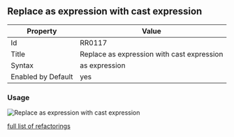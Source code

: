 ## Replace as expression with cast expression

Property | Value
--- | ---
Id|RR0117
Title|Replace as expression with cast expression
Syntax|as expression
Enabled by Default|yes

### Usage

![Replace as expression with cast expression](../../images/refactorings/ReplaceAsWithCast.png)

[full list of refactorings](Refactorings.md)